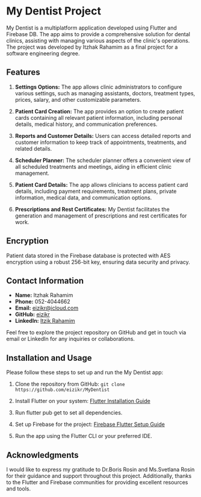 # My Dentist Project

My Dentist is a multiplatform application developed using Flutter and Firebase DB. The app aims to provide a comprehensive solution for dental clinics, assisting with managing various aspects of the clinic's operations. The project was developed by Itzhak Rahamim as a final project for a software engineering degree.

## Features

1. **Settings Options:** The app allows clinic administrators to configure various settings, such as managing assistants, doctors, treatment types, prices, salary, and other customizable parameters.

2. **Patient Card Creation:** The app provides an option to create patient cards containing all relevant patient information, including personal details, medical history, and communication preferences.

3. **Reports and Customer Details:** Users can access detailed reports and customer information to keep track of appointments, treatments, and related details.

4. **Scheduler Planner:** The scheduler planner offers a convenient view of all scheduled treatments and meetings, aiding in efficient clinic management.

5. **Patient Card Details:** The app allows clinicians to access patient card details, including payment requirements, treatment plans, private information, medical data, and communication options.

6. **Prescriptions and Rest Certificates:** My Dentist facilitates the generation and management of prescriptions and rest certificates for work.

## Encryption

Patient data stored in the Firebase database is protected with AES encryption using a robust 256-bit key, ensuring data security and privacy.

## Contact Information

- **Name:** Itzhak Rahamim
- **Phone:** 052-4044662
- **Email:** eizikr@icloud.com
- **GitHub:** [eizikr](https://github.com/eizikr)
- **LinkedIn:** [Itzik Rahamim](https://www.linkedin.com/in/itzik-rahamim-developer/)

Feel free to explore the project repository on GitHub and get in touch via email or LinkedIn for any inquiries or collaborations.

## Installation and Usage

Please follow these steps to set up and run the My Dentist app:

1. Clone the repository from GitHub: `git clone https://github.com/eizikr/MyDentist`

2. Install Flutter on your system: [Flutter Installation Guide](https://flutter.dev/docs/get-started/install)

3. Run flutter pub get to set all dependencies.

4. Set up Firebase for the project: [Firebase Flutter Setup Guide](https://firebase.google.com/docs/flutter/setup)

5. Run the app using the Flutter CLI or your preferred IDE.

## Acknowledgments

I would like to express my gratitude to Dr.Boris Rosin and Ms.Svetlana Rosin for their guidance and support throughout this project. Additionally, thanks to the Flutter and Firebase communities for providing excellent resources and tools.

